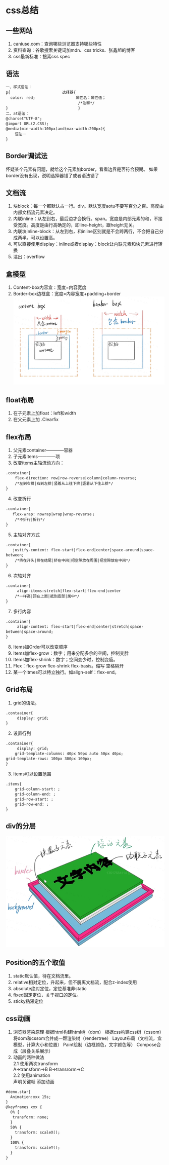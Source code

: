 # css总结
## 一些网站  
  1. caniuse.com：查询哪些浏览器支持哪些特性  
  2. 资料查询：谷歌搜索关键词加mdn、css tricks、张鑫旭的博客  
  3. css最新标准：搜索css spec  
## 语法  
```
一、样式语法：
p{                       选择器{
  color: red;                  属性名：属性值；
                                /*注释*/
}                               }
二、at语法：
@charset"UTF-8";
@import URL(2.CSS);
@media(min-width:100px)and(max-width:200px){
    语法一
}
```
## Border调试法  
怀疑某个元素有问题，就给这个元素加border，看看边界是否符合预期。
如果border没有出现，说明选择器错了或者语法错了
## 文档流
1. 块block：每一个都默认占一行。div。默认宽度aotu不要写百分之百。高度由内部文档流元素决定。  
2. 内联inline：从左到右，最后边才会换行。span。宽度是内部元素的和，不接受宽度。高度是由行高确定的，即line-height，跟height无关。  
3. 内联块inline-block：从左到右，和inline区别就是不会跨两行，不会把自己分成两半。可以设置高。  
4. 可以直接使用display：inline或者display：block让内联元素和块元素进行转换  
5. 溢出：overflow
## 盒模型
1. Content-box内容盒：宽度=内容宽度  
2. Border-box边框盒：宽度=内容宽度+padding+border  
![content和border](盒模型.png)
## float布局
1.	在子元素上加float：left和width
2.	在父元素上加  .Clearfix
## flex布局
1.	父元素container————容器
2.	子元素items————项
3.	改变items主轴流动方向：
```
.container{
    flex-direction: row|row-reverse|column|column-reverse;
    /*左到右排|右到左排|竖着从上往下排|竖着从下往上排*/
}
```
4.	改变折行
```
.container{
   flex-wrap: nowrap|wrap|wrap-reverse；
    /*不折行|折行*/
}
```
5.	主轴对齐方式
```
.container{
   justify-content: flex-start|flex-end|center|space-around|space-between;
    /*挤在开头|挤在结尾|挤在中间|把空隙放在周围|把空隙放在中间*/
}
```
6.	次轴对齐
```
.container{
     align-items:stretch|flex-start|flex-end|center
    /*一样高|顶在上面|抵到底部|居中*/
}
```
7.	多行内容
```
.container{
     align-content: flex-start|flex-end|center|stretch|space-between|space-around;
}
```
8.	Items加Order可以改变顺序
9.	Items加flex-grow：数字；用来分配多余的空间，控制变胖
10.	Items加flex-shrink：数字；空间变少时，控制变瘦。
11.	Flex：flex-grow flex-shrink flex-basis。缩写 空格隔开
12.	某一个itmes可以特立独行。如align-self：flex-end。
## Grid布局
1.	grid的语法。
```
.contaainer{
     display: grid;
}
```
2.	设置行列
```
.contaainer{
     display: grid;
    grid-template-columns: 40px 50px auto 50px 40px;
grid-template-rows: 100px 300px 100px;
}
```
3.  Items可以设置范围
```
.items{
    grid-column-start: ;
    grid-column-end: ;
    grid-row-start: ;
    grid-row-end: ;
}
```
## div的分层
![](div分层.png)
## Position的五个取值
1.	static默认值，待在文档流里。
2.	relative相对定位，升起来，但不脱离文档流，配合z-index使用
3.	absolute绝对定位，定位基准非static
4.	fixed固定定位，关于视口的定位。
5.	sticky粘滞定位
## css动画
1.	浏览器渲染原理
根据html构建html树（dom）
根据css构建css树（cssom）
将dom和cssom合并成一颗渲染树（rendertree）
Layout布局（文档流，盒模型，计算大小和位置）
Paint绘制（边框颜色，文字颜色等）
Compose合成（层叠关系展示）
2.	动画的两种做法  
2.1	使用两次transform  
A→transform→B
B→transrorm→C  
2.2	使用animation  
声明关键帧
添加动画
```
#demo.star{
  Animation:xxx 15s;
}
@keyframes xxx {
  0% {
   transform: none;
  }
  50% {
    transform: scaleX();
  }
  100% {
    transform: scaleY();
  }
}
```



